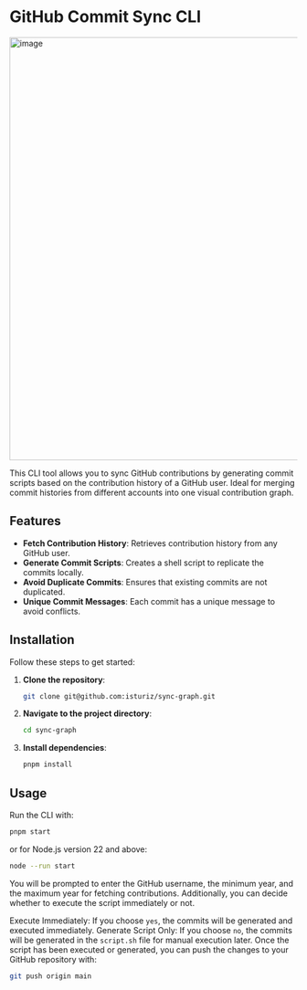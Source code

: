 # GitHub Commit Sync CLI

<img width="741" alt="image" src="https://github.com/isturiz/sync-graph/assets/57846457/bc20e910-8dff-4c92-a69a-344e19f8bb00">

This CLI tool allows you to sync GitHub contributions by generating commit scripts based on the contribution history of a GitHub user. Ideal for merging commit histories from different accounts into one visual contribution graph.

## Features

- **Fetch Contribution History**: Retrieves contribution history from any GitHub user.
- **Generate Commit Scripts**: Creates a shell script to replicate the commits locally.
- **Avoid Duplicate Commits**: Ensures that existing commits are not duplicated.
- **Unique Commit Messages**: Each commit has a unique message to avoid conflicts.

## Installation

Follow these steps to get started:

1. **Clone the repository**:
    ```sh
    git clone git@github.com:isturiz/sync-graph.git
    ```

2. **Navigate to the project directory**:
    ```sh
    cd sync-graph
    ```

3. **Install dependencies**:
    ```sh
    pnpm install
    ```

## Usage

Run the CLI with:

```sh
pnpm start
```
or for Node.js version 22 and above:

```sh
node --run start 
```
You will be prompted to enter the GitHub username, the minimum year, and the maximum year for fetching contributions. Additionally, you can decide whether to execute the script immediately or not.

Execute Immediately: If you choose `yes`, the commits will be generated and executed immediately.
Generate Script Only: If you choose `no`, the commits will be generated in the `script.sh` file for manual execution later.
Once the script has been executed or generated, you can push the changes to your GitHub repository with:

```sh
git push origin main


